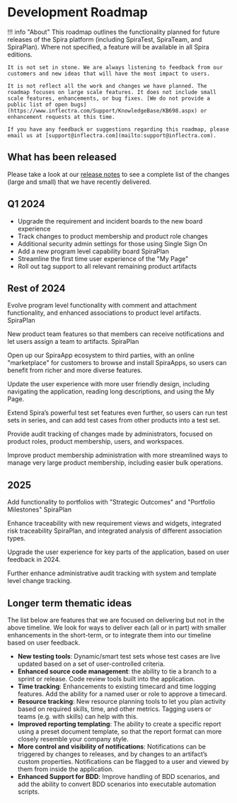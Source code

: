 # Development Roadmap

!!! info "About"
    This roadmap outlines the functionality planned for future releases of the Spira platform (including SpiraTest, SpiraTeam, and SpiraPlan). Where not specified, a feature will be available in all Spira editions.
    
    It is not set in stone. We are always listening to feedback from our customers and new ideas that will have the most impact to users.

    It is not reflect all the work and changes we have planned. The roadmap focuses on large scale features. It does not include small scale features, enhancements, or bug fixes. [We do not provide a public list of open bugs](https://www.inflectra.com/Support/KnowledgeBase/KB698.aspx) or enhancement requests at this time.
    
    If you have any feedback or suggestions regarding this roadmap, please email us at [support@inflectra.com](mailto:support@inflectra.com).

## What has been released
Please take a look at our [release notes](../release-notes-v7) to see a complete list of the changes (large and small) that we have recently delivered.

## Q1 2024
- Upgrade the requirement and incident boards to the new board experience
- Track changes to product membership and product role changes
- Additional security admin settings for those using Single Sign On
- Add a new program level capability board <span class="pill">SpiraPlan</span>
- Streamline the first time user experience of the "My Page"
- Roll out tag support to all relevant remaining product artifacts


## Rest of 2024
Evolve program level functionality with comment and attachment functionality, and enhanced associations to product level artifacts. <span class="pill">SpiraPlan</span>

New product team features so that members can receive notifications and let users assign a team to artifacts. <span class="pill">SpiraPlan</span>

Open up our SpiraApp ecosystem to third parties, with an online "marketplace" for customers to browse and install SpiraApps, so users can benefit from richer and more diverse features.

Update the user experience with more user friendly design, including navigating the application, reading long descriptions, and using the My Page.

Extend Spira’s powerful test set features even further, so users can run test sets in series, and can add test cases from other products into a test set.

Provide audit tracking of changes made by administrators, focused on product roles, product membership, users, and workspaces.

Improve product membership administration with more streamlined ways to manage very large product membership, including easier bulk operations.

## 2025
Add functionality to portfolios with "Strategic Outcomes" and "Portfolio Milestones" <span class="pill">SpiraPlan</span>

Enhance traceability with new requirement views and widgets, integrated risk traceability <span class="pill">SpiraPlan</span>, and integrated analysis of different association types.

Upgrade the user experience for key parts of the application, based on user feedback in 2024.

Further enhance administrative audit tracking with system and template level change tracking.



## Longer term thematic ideas
The list below are features that we are focused on delivering but not in the above timeline. We look for ways to deliver each (all or in part) with smaller enhancements in the short-term, or to integrate them into our timeline based on user feedback.

- **New testing tools**: Dynamic/smart test sets whose test cases are live updated based on a set of user-controlled criteria.
- **Enhanced source code management**: the ability to tie a branch to a sprint or release. Code review tools built into the application.
- **Time tracking**: Enhancements to existing timecard and time logging features. Add the ability for a named user or role to approve a timecard.
- **Resource tracking**: New resource planning tools to let you plan activity based on required skills, time, and other metrics. Tagging users or teams (e.g. with skills) can help with this.
- **Improved reporting templating**: The ability to create a specific report using a preset document template, so that the report format can more closely resemble your company style.
- **More control and visibility of notifications**: Notifications can be triggered by changes to releases, and by changes to an artifact’s custom properties. Notifications can be flagged to a user and viewed by them from inside the application.
- **Enhanced Support for BDD**: Improve handling of BDD scenarios, and add the ability to convert BDD scenarios into executable automation scripts.